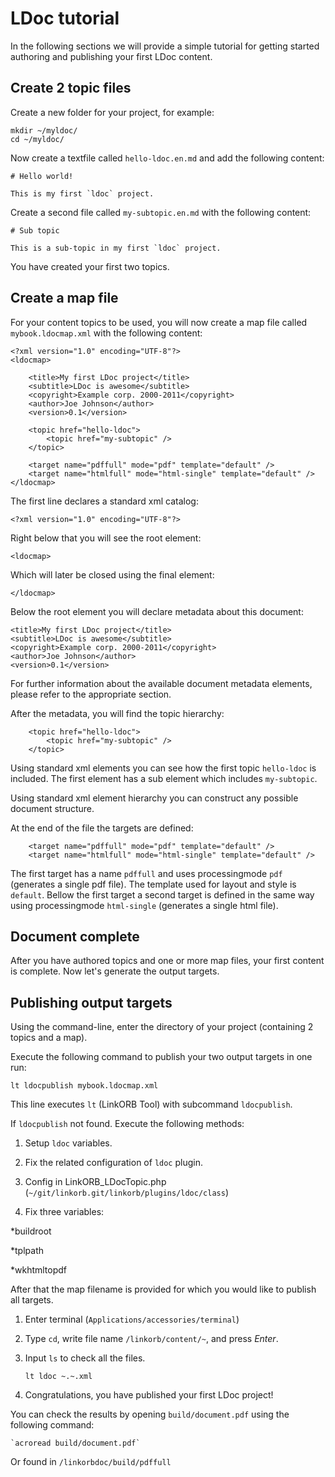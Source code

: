 # LDoc tutorial

In the following sections we will provide a simple tutorial for getting started authoring and publishing your first LDoc content.

## Create 2 topic files

Create a new folder for your project, for example:

	mkdir ~/myldoc/
	cd ~/myldoc/
	
Now create a textfile called `hello-ldoc.en.md` and add the following content:

	# Hello world!
	
	This is my first `ldoc` project.
	
Create a second file called `my-subtopic.en.md` with the following content:

	# Sub topic
	
	This is a sub-topic in my first `ldoc` project.
	
You have created your first two topics.

## Create a map file

For your content topics to be used, you will now create a map file 
called `mybook.ldocmap.xml` with the following content:

	<?xml version="1.0" encoding="UTF-8"?>
	<ldocmap>

		<title>My first LDoc project</title>
		<subtitle>LDoc is awesome</subtitle>
		<copyright>Example corp. 2000-2011</copyright>
		<author>Joe Johnson</author>
		<version>0.1</version>
		
		<topic href="hello-ldoc">
			<topic href="my-subtopic" />
		</topic>
		
		<target name="pdffull" mode="pdf" template="default" />
		<target name="htmlfull" mode="html-single" template="default" />
	</ldocmap>
	
The first line declares a standard xml catalog:

	<?xml version="1.0" encoding="UTF-8"?>
	
Right below that you will see the root element:

	<ldocmap>
	
Which will later be closed using the final element:

	</ldocmap>
	
	
Below the root element you will declare metadata about this document:

	<title>My first LDoc project</title>
	<subtitle>LDoc is awesome</subtitle>
	<copyright>Example corp. 2000-2011</copyright>
	<author>Joe Johnson</author>
	<version>0.1</version>
	
For further information about the available document metadata elements, please refer to the appropriate section.

After the metadata, you will find the topic hierarchy:

		<topic href="hello-ldoc">
			<topic href="my-subtopic" />
		</topic>
	
Using standard xml elements you can see how the first topic `hello-ldoc` is included.
The first element has a sub element which includes `my-subtopic`.

Using standard xml element hierarchy you can construct any possible document structure.

At the end of the file the targets are defined:

		<target name="pdffull" mode="pdf" template="default" />
		<target name="htmlfull" mode="html-single" template="default" />
		
The first target has a name `pdffull` and uses processingmode `pdf` (generates a single pdf file).
The template used for layout and style is `default`.
Bellow the first target a second target is defined in the same way using processingmode `html-single` (generates a single html file).

## Document complete

After you have authored topics and one or more map files, your first content is complete. 
Now let's generate the output targets.

## Publishing output targets

Using the command-line, enter the directory of your project (containing 2 topics and a map).

Execute the following command to publish your two output targets in one run:

	lt ldocpublish mybook.ldocmap.xml
	
This line executes `lt` (LinkORB Tool) with subcommand `ldocpublish`. 

If `ldocpublish` not found. Execute the following methods:

1. Setup `ldoc` variables.

2. Fix the related configuration of `ldoc` plugin.

3. Config in LinkORB_LDocTopic.php (`~/git/linkorb.git/linkorb/plugins/ldoc/class`)

4. Fix three variables: 

*buildroot

*tplpath

*wkhtmltopdf

After that the map filename is provided for which you would like to publish all targets.

1. Enter terminal (`Applications/accessories/terminal`)

2. Type `cd`, write file name `/linkorb/content/~`, and press *Enter*. 

3. Input `ls` to check all the files.

    `lt ldoc ~.~.xml`

4. Congratulations, you have published your first LDoc project!

You can check the results by opening `build/document.pdf` using the following command:

	`acroread build/document.pdf`

Or found in `/linkorbdoc/build/pdffull`



